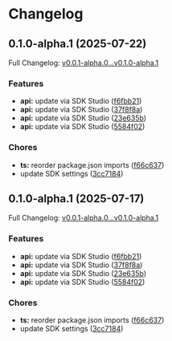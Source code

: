 # Changelog

## 0.1.0-alpha.1 (2025-07-22)

Full Changelog: [v0.0.1-alpha.0...v0.1.0-alpha.1](https://github.com/sfcompute/nodes-typescript/compare/v0.0.1-alpha.0...v0.1.0-alpha.1)

### Features

* **api:** update via SDK Studio ([f6fbb21](https://github.com/sfcompute/nodes-typescript/commit/f6fbb21ada6d6b605cdfd650ed5691332852bcc6))
* **api:** update via SDK Studio ([37f8f8a](https://github.com/sfcompute/nodes-typescript/commit/37f8f8a31cac296661e763426063b9c551e75fb0))
* **api:** update via SDK Studio ([23e635b](https://github.com/sfcompute/nodes-typescript/commit/23e635bc0930f62db5f3acfcb8216576e0258d21))
* **api:** update via SDK Studio ([5584f02](https://github.com/sfcompute/nodes-typescript/commit/5584f024bdfd4c27b967db665eddbadb3e2acd8b))


### Chores

* **ts:** reorder package.json imports ([f66c637](https://github.com/sfcompute/nodes-typescript/commit/f66c63722ad817b550485d2edcd3d7ba0734d7c7))
* update SDK settings ([3cc7184](https://github.com/sfcompute/nodes-typescript/commit/3cc71841d6328ad119132b2b7a448076393b9660))

## 0.1.0-alpha.1 (2025-07-17)

Full Changelog: [v0.0.1-alpha.0...v0.1.0-alpha.1](https://github.com/sfcompute/nodes-typescript/compare/v0.0.1-alpha.0...v0.1.0-alpha.1)

### Features

* **api:** update via SDK Studio ([f6fbb21](https://github.com/sfcompute/nodes-typescript/commit/f6fbb21ada6d6b605cdfd650ed5691332852bcc6))
* **api:** update via SDK Studio ([37f8f8a](https://github.com/sfcompute/nodes-typescript/commit/37f8f8a31cac296661e763426063b9c551e75fb0))
* **api:** update via SDK Studio ([23e635b](https://github.com/sfcompute/nodes-typescript/commit/23e635bc0930f62db5f3acfcb8216576e0258d21))
* **api:** update via SDK Studio ([5584f02](https://github.com/sfcompute/nodes-typescript/commit/5584f024bdfd4c27b967db665eddbadb3e2acd8b))


### Chores

* **ts:** reorder package.json imports ([f66c637](https://github.com/sfcompute/nodes-typescript/commit/f66c63722ad817b550485d2edcd3d7ba0734d7c7))
* update SDK settings ([3cc7184](https://github.com/sfcompute/nodes-typescript/commit/3cc71841d6328ad119132b2b7a448076393b9660))
